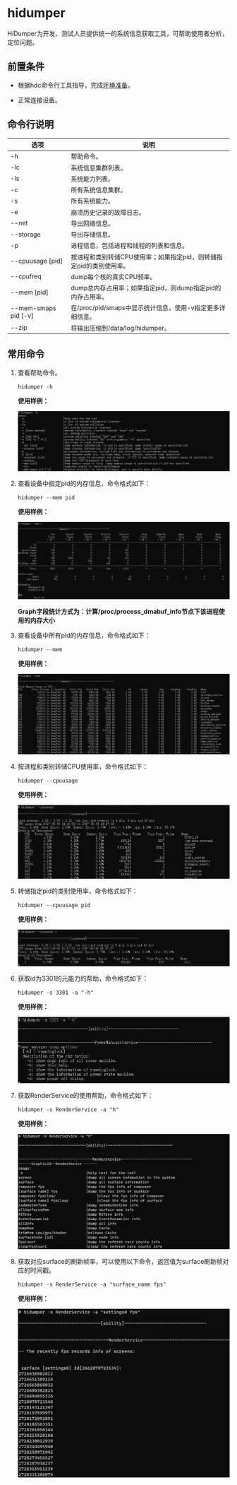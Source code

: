 # hidumper

HiDumper为开发、测试人员提供统一的系统信息获取工具，可帮助使用者分析，定位问题。

## 前置条件

- 根据hdc命令行工具指导，完成[环境准备](hdc.md#环境准备)。

- 正常连接设备。

## 命令行说明

| 选项 | 说明 |
| -------- | -------- |
| -h  | 帮助命令。 |
| -lc | 系统信息集群列表。 |
| -ls | 系统能力列表。 |
| -c | 所有系统信息集群。 |
| -s | 所有系统能力。 |
| -e | 崩溃历史记录的故障日志。 |
| --net | 导出网络信息。 |
| --storage | 导出存储信息。 |
| -p | 进程信息，包括进程和线程的列表和信息。 |
| --cpuusage [pid] | 按进程和类别转储CPU使用率；如果指定pid，则转储指定pid的类别使用率。 |
| --cpufreq | dump每个核的真实CPU频率。 |
| --mem [pid] | dump总内存占用率；如果指定pid，则dump指定pid的内存占用率。 |
| --mem-smaps pid [-v] | 在/proc/pid/smaps中显示统计信息，使用-v指定更多详细信息。 |
| --zip | 将输出压缩到/data/log/hidumper。 |

## 常用命令

1. 查看帮助命令。

   ```
   hidumper -h
   ```

   **使用样例：**

   ![](figures/hidumper-h.png)

2. 查看设备中指定pid的内存信息，命令格式如下：

   ```
   hidumper --mem pid
   ```

   **使用样例：**

   ![](figures/hidumper-mem-pid.png)

   **Graph字段统计方式为：计算/proc/process_dmabuf_info节点下该进程使用的内存大小**
3. 查看设备中所有pid的内存信息，命令格式如下：

   ```
   hidumper --mem
   ```

   **使用样例：**

   ![](figures/hidumper-mem.png)

4. 按进程和类别转储CPU使用率，命令格式如下：

   ```
   hidumper --cpuusage
   ```

   **使用样例：**

   ![](figures/hidumper-cpuusage.png)

5. 转储指定pid的类别使用率，命令格式如下：

   ```
   hidumper --cpuusage pid
   ```

   **使用样例：**

   ![](figures/hidumper-cpuusage-pid.png)

6. 获取id为3301的元能力的帮助，命令格式如下：

   ```
   hidumper -s 3301 -a "-h" 
   ```

   **使用样例：**

   ![](figures/hidumper-s-3301.png)

7. 获取RenderService的使用帮助，命令格式如下：

   ```
   hidumper -s RenderService -a "h" 
   ```

   **使用样例：**

   ![](figures/hidumper-renderservice-h.png)

8. 获取对应surface的刷新帧率，可以使用以下命令，返回值为surface刷新帧对应的时间戳。

   ```
   hidumper -s RenderService -a "surface_name fps" 
   ```

   **使用样例：**

   ![](figures/hidumper-renderservice-fps.png)
